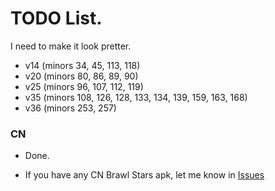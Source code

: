 # TODO List.
I need to make it look pretter.
* v14 (minors 34, 45, 113, 118)
* v20 (minors 80, 86, 89, 90)
* v25 (minors 96, 107, 112, 119)
* v35 (minors 108, 126, 128, 133, 134, 139, 159, 163, 168)
* v36 (minors 253, 257)

<!---
omfg finally done majors -- 15:30 December 07, 2023
-->

### CN

* Done.
- If you have any CN Brawl Stars apk, let me know in [Issues](https://github.com/tailsjs/brawl-stars-assets/issues)